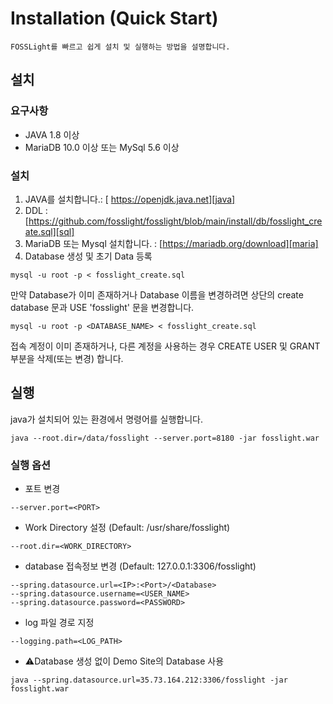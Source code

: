 # Installation (Quick Start)
```note
FOSSLight를 빠르고 쉽게 설치 및 실행하는 방법을 설명합니다.
```
## 설치
### 요구사항
- JAVA 1.8 이상
- MariaDB 10.0 이상 또는 MySql 5.6 이상

### 설치
1. JAVA를 설치합니다.: [ https://openjdk.java.net][java]
2. DDL : [https://github.com/fosslight/fosslight/blob/main/install/db/fosslight_create.sql][sql]
3. MariaDB 또는 Mysql 설치합니다. : [https://mariadb.org/download][maria]
4. Database 생성 및 초기 Data 등록
```
mysql -u root -p < fosslight_create.sql
```
만약 Database가 이미 존재하거나 Database 이름을 변경하려면 상단의 create database 문과 USE 'fosslight' 문을 변경합니다.
```
mysql -u root -p <DATABASE_NAME> < fosslight_create.sql
```
접속 계정이 이미 존재하거나, 다른 계정을 사용하는 경우 CREATE USER 및 GRANT 부분을 삭제(또는 변경) 합니다.

[java]: https://openjdk.java.net
[sql]: https://github.com/fosslight/fosslight/blob/main/install/db/fosslight_create.sql
[maria]: https://mariadb.org/download

## 실행
java가 설치되어 있는 환경에서 명령어를 실행합니다. 
```
java --root.dir=/data/fosslight --server.port=8180 -jar fosslight.war
```
### 실행 옵션
- 포트 변경
```
--server.port=<PORT>
```
- Work Directory 설정 (Default: /usr/share/fosslight)
```
--root.dir=<WORK_DIRECTORY>
```
- database 접속정보 변경 (Default: 127.0.0.1:3306/fosslight)
```
--spring.datasource.url=<IP>:<Port>/<Database>
--spring.datasource.username=<USER_NAME>
--spring.datasource.password=<PASSWORD>
```
- log 파일 경로 지정
```
--logging.path=<LOG_PATH>
```
- ⚠️Database 생성 없이 Demo Site의 Database 사용
```
java --spring.datasource.url=35.73.164.212:3306/fosslight -jar fosslight.war
```
